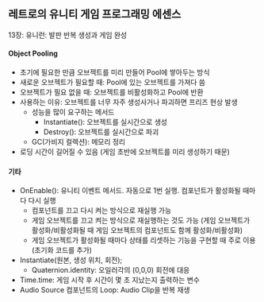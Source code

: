 ## 레트로의 유니티 게임 프로그래밍 에센스

13장: 유니런: 발판 반복 생성과 게임 완성
 
#### Object Pooling

- 초기에 필요한 만큼 오브젝트를 미리 만들어 Pool에 쌓아두는 방식
- 새로운 오브젝트가 필요할 때: Pool에 있는 오브젝트를 가져다 씀
- 오브젝트가 필요 없을 때: 오브젝트를 비활성화하고 Pool에 반환
- 사용하는 이유: 오브젝트를 너무 자주 생성사거나 파괴하면 프리즈 현상 발생
  - 성능을 많이 요구하는 메서드
    - Instantiate(): 오브젝트를 실시간으로 생성
    - Destroy(): 오브젝트를 실시간으로 파괴
  - GC(가비지 컬렉션): 메모리 정리
- 로딩 시간이 길어질 수 있음 (게임 초반에 오브젝트를 미리 생성하기 때문)
 
#### 기타

- OnEnable(): 유니티 이벤트 메서드. 자동으로 1번 실행. 컴포넌트가 활성화될 때마다 다시 실행
  - 컴포넌트를 끄고 다시 켜는 방식으로 재실행 가능
  - 게임 오브젝트를 끄고 켜는 방식으로 재실행하는 것도 가능 (게임 오브젝트가 활성화/비활성화될 때 게임 오브젝트의 컴포넌트도 함께 활성화/비활성화)
  - 게임 오브젝트가 활성화될 때마다 상태를 리셋하는 기능을 구현할 때 주로 이용 (초기화 코드를 추가)
- Instantiate(원본, 생성 위치, 회전);
  - Quaternion.identity: 오일러각의 (0,0,0) 회전에 대응
- Time.time: 게임 시작 후 시간이 몇 초 지났는지 출력하는 변수
- Audio Source 컴포넌트의 Loop: Audio Clip을 반복 재생
